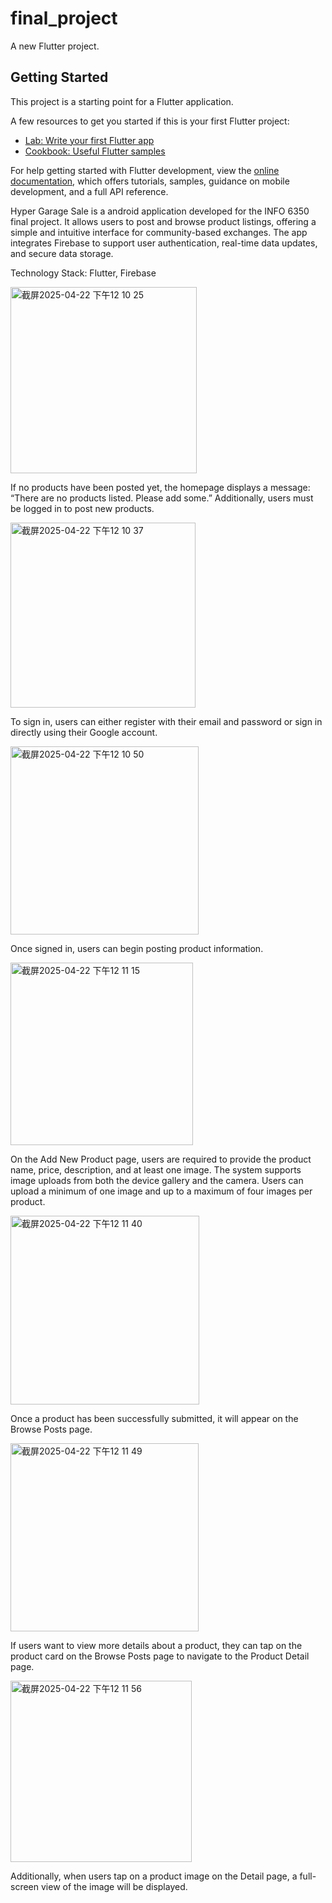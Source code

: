 # final_project

A new Flutter project.

## Getting Started

This project is a starting point for a Flutter application.

A few resources to get you started if this is your first Flutter project:

- [Lab: Write your first Flutter app](https://docs.flutter.dev/get-started/codelab)
- [Cookbook: Useful Flutter samples](https://docs.flutter.dev/cookbook)

For help getting started with Flutter development, view the
[online documentation](https://docs.flutter.dev/), which offers tutorials,
samples, guidance on mobile development, and a full API reference.



Hyper Garage Sale is a android application developed for the INFO 6350 final project. It allows users to post and browse product listings, offering a simple and intuitive interface for community-based exchanges. The app integrates Firebase to support user authentication, real-time data updates, and secure data storage.

Technology Stack: Flutter, Firebase



<img width="298" alt="截屏2025-04-22 下午12 10 25" src="https://github.com/user-attachments/assets/bccd4721-7f3c-4db2-9d7b-24b534a83a7e" />

If no products have been posted yet, the homepage displays a message: “There are no products listed. Please add some.” Additionally, users must be logged in to post new products.


<img width="296" alt="截屏2025-04-22 下午12 10 37" src="https://github.com/user-attachments/assets/ca6a7072-d2ba-4b47-b0e7-42cb8f34c8e4" />

To sign in, users can either register with their email and password or sign in directly using their Google account.


<img width="301" alt="截屏2025-04-22 下午12 10 50" src="https://github.com/user-attachments/assets/8476b9cc-8713-4866-a8d9-4b3f17155a3f" />

Once signed in, users can begin posting product information.


<img width="292" alt="截屏2025-04-22 下午12 11 15" src="https://github.com/user-attachments/assets/06779771-1c43-45f5-85ad-c10773d50cb0" />

On the Add New Product page, users are required to provide the product name, price, description, and at least one image. The system supports image uploads from both the device gallery and the camera. Users can upload a minimum of one image and up to a maximum of four images per product.


<img width="302" alt="截屏2025-04-22 下午12 11 40" src="https://github.com/user-attachments/assets/0a9b9cf9-e484-46c5-850e-07d5d7732e59" />

Once a product has been successfully submitted, it will appear on the Browse Posts page.


<img width="301" alt="截屏2025-04-22 下午12 11 49" src="https://github.com/user-attachments/assets/391aa31c-534c-4059-af65-f3041143c9b3" />

If users want to view more details about a product, they can tap on the product card on the Browse Posts page to navigate to the Product Detail page.


<img width="290" alt="截屏2025-04-22 下午12 11 56" src="https://github.com/user-attachments/assets/b3f1911b-ec32-48a6-add9-a0d2318029d3" />

Additionally, when users tap on a product image on the Detail page, a full-screen view of the image will be displayed.

